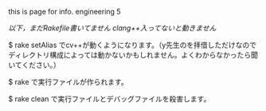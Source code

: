 this is page for info. engineering 5

*以下，まだRakefile書いてません*
*clang++入ってないと動きません*

$ rake setAlias
でcv++が動くようになります。（y先生のを拝借しただけなのでディレクトリ構成によっては動かないかもしれません。よくわからなかったら聞いてください。）

$ rake <filename>
で実行ファイルが作られます。

$ rake clean
で実行ファイルとデバッグファイルを殺害します。